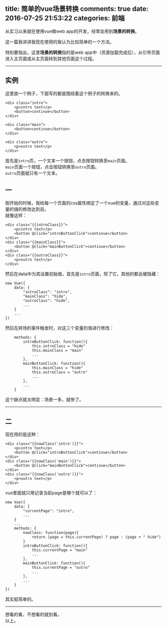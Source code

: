 title: 简单的vue场景转换
comments: true
date: 2016-07-25 21:53:22
categories: 前端
---
从实习以来就在使用vue做web app的开发，经常会用到**场景的转换**。

这一篇我讲讲我现在使用的我认为比较简单的一个方法。

特别要指出，这里**场景的转换**指的是web app中（资源加载完成后），从引导页面进入主页面或从主页面转到其他页面这个过程。
***
## 实例
这里放一个例子，下面写的都是围绕着这个例子的转换来的。  
```
<div class="intro">
    <p>intro text</p>
    <button>continue</button>
</div>

<div class="main">
    <button>continue</button>
</div>

<div class="outro">
    <p>outro text</p>
</div>
```
首先是`intro`页，一个文本一个按钮，点击按钮转换至`main`页面。  
`main`页面一个按钮，点击按钮转换至`outro`页面。  
`outro`页面就只有一个文本。
## 一
刚开始的时候，我给每一个页面的css属性绑定了一个vue的变量，通过对这些变量的值的修改达到目。  
就像这样：  
```
<div class="{{introClass}}">
    <p>intro text</p>
    <button @click="introButtonClick">continue</button>
</div>
<div class="{{mainClass}}">
    <button @click="mainButtonClick">continue</button>
</div>
<div class="{{outroClass}}">
    <p>outro text</p>
</div>
```
然后在data中为其设置初始值，首先是`intro`页面，除了它，其他的都会被隐藏：  
```
new Vue({
	data: {
		"introClass": "intro",
		"mainClass": "hide",
		"outroClass": "hide",
		...
	}
	...
})
```
然后在转场的事件触发时，对这三个变量的值进行修改：  
```
	methods: {
		introButtonClick: function(){
			this.introClass = "hide"
			this.mainClass = "main"
			...
		},
		mainButtonClick: function(){
			this.mainClass = "hide"
			this.outroClass = "outro"
			...
		},
		...
	}
```
这个缺点就太明显：场景一多，就惨了。
***
## 二
现在用的是这种：  
```
<div class="{{nowClass('intro')}}">
    <p>intro text</p>
    <button @click="introButtonClick">continue</button>
</div>
<div class="{{nowClass('main')}}">
    <button @click="mainButtonClick">continue</button>
</div>
<div class="{{nowClass('outro')}}">
    <p>outro text</p>
</div>
```
vue里面就只用记录当前page是哪个就可以了：  
```
new Vue({
	data: {
		"currentPage": "intro",
		...
	}
	...
	methods: {
		nowClass: function(page){
			return (page = this.currentPage) ? page : (page + " hide")
		}
		introButtonClick: function(){
			this.currentPage = "main"
			...
		},
		mainButtonClick: function(){
			this.currentPage = "outro"
			...
		},
		...
	}
})
```
其实挺简单的。
***
想看的看，不想看的就别看。  
以上。
